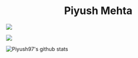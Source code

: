 <h1 align="center">Piyush Mehta </h1> 

![](https://komarev.com/ghpvc/?username=piyush97)


<img src="https://pbs.twimg.com/profile_banners/1026544141772050432/1592647732/1500x500"/>

![Piyush97's github stats](https://github-readme-stats.vercel.app/api?username=piyush97&count_private=true&theme=gruvbox)

